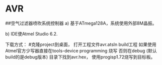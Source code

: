 # AVR
##空气过滤器喷吹系统控制器
a) 基于ATmega128A，系统使用外部8M晶振。

b) IDE使Atmel Studio 6.2. 

下载方式：
#克隆project到桌面， 打开工程文件avr.atsln
build工程
如果使用Atmel官方少写器直接在tools-device programming 烧写
否则在debug (默认build的是debug版本) 目录下找到avr.hex， 使用progisp1.72烧写到目标板。


